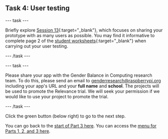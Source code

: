 ## Task 4: User testing

--- task ---

Briefly explore [Session 13](https://drive.google.com/drive/folders/1YhKTSvOIynNvkOImbcqkS_mzrRNTt0FN?usp=sharing){:target="_blank"}, which focuses on sharing your prototype with as many users as possible. You may find it informative to complete page 2 of the [student worksheets](https://docs.google.com/presentation/d/16Ye-s0FF0y4_jOBQE27k2pTQLz1hRnrDeYZjf0aWUzY/edit#slide=id.ga40b2dba04_1_0){:target="_blank"} when carrying out your user testing.

--- /task ---

--- task ---

Please share your app with the Gender Balance in Computing research team. To do this, please send an email to [genderresearch@raspberrypi.org](mailto:genderresearch@raspberrypi.org) including your app's URL and your **full name** and **school**. The projects will be used to promote the Relevance trial. We will seek your permission if we would like to use your project to promote the trial.

--- /task ---

Click the green button (below right) to go to the next step.

You can go back to the [start of Part 3 here](https://projects.raspberrypi.org/en/projects/Year8-RelevanceTraining-Part3-GBICi4). 
You can access the [menu for Parts 1, 2, and 3 here](https://projects.raspberrypi.org/en/pathways/year8-relevancetraining-gbici4).
